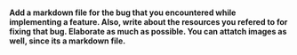 #### Add a markdown file for the bug that you encountered while implementing a feature. Also, write about the resources you refered to for fixing that bug. Elaborate as much as possible. You can attatch images as well, since its a markdown file. 
